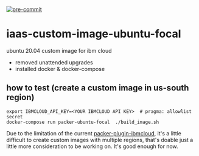 [![pre-commit](https://github.com/ibm-xaas/iaas-custom-image-ubuntu-focal/actions/workflows/pre-commit.yaml/badge.svg)](https://github.com/ibm-xaas/iaas-custom-image-ubuntu-focal/actions/workflows/pre-commit.yaml)
# iaas-custom-image-ubuntu-focal
ubuntu 20.04 custom image for ibm cloud
- removed unattended upgrades
- installed docker & docker-compose

## how to test (create a custom image in us-south region)
```
export IBMCLOUD_API_KEY=<YOUR IBMCLOUD API KEY>  # pragma: allowlist secret
docker-compose run packer-ubuntu-focal  ./build_image.sh
```

Due to the limitation of the current [packer-plugin-ibmcloud](https://github.com/IBM/packer-plugin-ibmcloud), it's a little difficult to create custom images with multiple regions, that's doable just a little more consideration to be working on. It's good enough for now.
